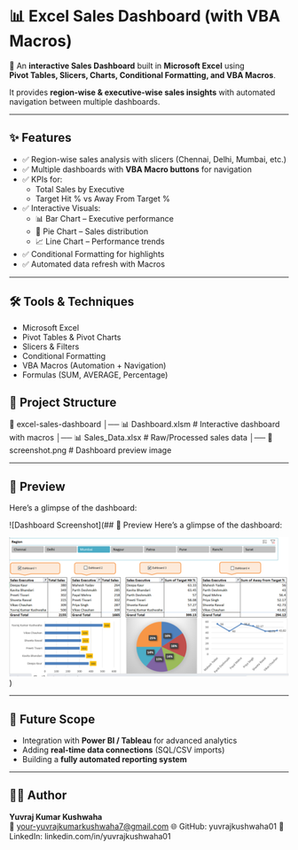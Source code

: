 # 📊 Excel Sales Dashboard (with VBA Macros)

🚀 An **interactive Sales Dashboard** built in **Microsoft Excel** using  
**Pivot Tables, Slicers, Charts, Conditional Formatting, and VBA Macros**.  

It provides **region-wise & executive-wise sales insights** with automated navigation between multiple dashboards.

---

## ✨ Features
- ✅ Region-wise sales analysis with slicers (Chennai, Delhi, Mumbai, etc.)
- ✅ Multiple dashboards with **VBA Macro buttons** for navigation
- ✅ KPIs for:
  - Total Sales by Executive
  - Target Hit % vs Away From Target %
- ✅ Interactive Visuals:
  - 📊 Bar Chart – Executive performance
  - 🥧 Pie Chart – Sales distribution
  - 📈 Line Chart – Performance trends
- ✅ Conditional Formatting for highlights
- ✅ Automated data refresh with Macros

---

## 🛠 Tools & Techniques
- Microsoft Excel
- Pivot Tables & Pivot Charts
- Slicers & Filters
- Conditional Formatting
- VBA Macros (Automation + Navigation)
- Formulas (SUM, AVERAGE, Percentage)

## 📂 Project Structure
📁 excel-sales-dashboard
│── 📊 Dashboard.xlsm # Interactive dashboard with macros
│── 📊 Sales_Data.xlsx # Raw/Processed sales data
│── 📸 screenshot.png # Dashboard preview image

---

## 📸 Preview
Here’s a glimpse of the dashboard:  

![Dashboard Screenshot](## 📸 Preview
Here’s a glimpse of the dashboard:  

![Dashboard Screenshot](https://raw.githubusercontent.com/yuvrajkushwaha01/Excel-Sales-Dashboard/26d85c300451dac139412cada820c20b5bd6ff48/image%20screenshot.png)
)

---

## 🔮 Future Scope
- Integration with **Power BI / Tableau** for advanced analytics  
- Adding **real-time data connections** (SQL/CSV imports)  
- Building a **fully automated reporting system**  

---

## 👨‍💻 Author
**Yuvraj Kumar Kushwaha**  
📧 your-yuvrajkumarkushwaha7@gmail.com
🌐 GitHub: yuvrajkushwaha01
💼 LinkedIn: linkedin.com/in/yuvrajkushwaha01



